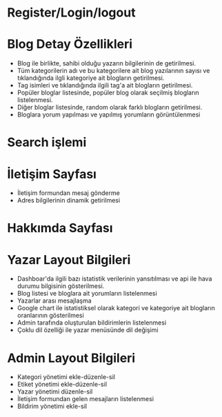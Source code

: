 # Register/Login/logout

# Blog Detay Özellikleri
- Blog ile birlikte, sahibi olduğu yazarın bilgilerinin de getirilmesi.
- Tüm kategorilerin adı ve bu kategorilere ait blog yazılarının sayısı ve tıklandığında ilgli kategoriye ait blogların getirilmesi.
- Tag isimleri ve tıklandığında ilgili tag'a ait blogların getirilmesi.
- Popüler bloglar listesinde, popüler blog olarak seçilmiş blogların listelenmesi.
- Diğer bloglar listesinde, random olarak farklı blogların getirilmesi.
- Bloglara yorum yapılması ve yapılmış yorumların görüntülenmesi

# Search işlemi

# İletişim Sayfası
- İletişim formundan mesaj gönderme
- Adres bilgilerinin dinamik getirilmesi

# Hakkımda Sayfası

# Yazar Layout Bilgileri
- Dashboar'da ilgili bazı istatistik verilerinin yansıtılması ve api ile hava durumu bilgisinin gösterilmesi.
- Blog listesi ve bloglara ait yorumların listelenmesi
- Yazarlar arası mesajlaşma
- Google chart ile istatistiksel olarak kategori ve kategoriye ait blogların oranlarının gösterilmesi
- Admin tarafında oluşturulan bildirimlerin listelenmesi
- Çoklu dil özelliği ile yazar menüsünde dil değişimi

# Admin Layout Bilgileri
- Kategori yönetimi ekle-düzenle-sil
- Etiket yönetimi ekle-düzenle-sil
- Yazar yönetimi düzenle-sil
- İletişim formundan gelen mesajların listelenmesi
- Bildirim yönetimi ekle-sil
